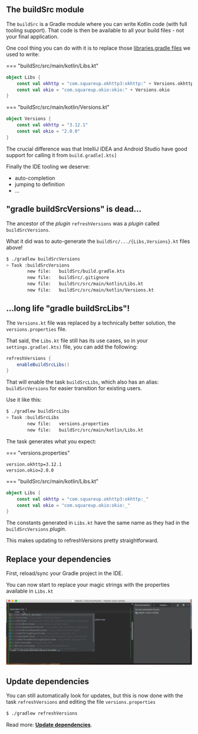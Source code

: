 
## The buildSrc module

The `buildSrc` is a Gradle module where you can write Kotlin code (with full tooling support).
That code is then be available to all your build files - not your final application.

One cool thing you can do with it is to replace those [libraries.gradle files](https://github.com/abbas-oveissi/SearchMovies/blob/607ce1c6f9aa48669ab1b91f8824e9251f2a1fa5/libraries.gradle) we used to write:

=== "buildSrc/src/main/kotlin/Libs.kt"
```kotlin
object Libs {
    const val okhttp = "com.squareup.okhttp3:okhttp:" + Versions.okhttp
    const val okio = "com.squareup.okio:okio:" + Versions.okio
}
```

=== "buildSrc/src/main/kotlin/Versions.kt"
```kotlin
object Versions {
    const val okhttp = "3.12.1"
    const val okio = "2.0.0"
}
```

The crucial difference was that IntelliJ IDEA and Android Studio have good support for calling it from `build.gradle[.kts]`

Finally the IDE tooling we deserve:

- auto-completion
- jumping to definition
- ...


## "gradle buildSrcVersions" is dead…

The ancestor of the *plugin* `refreshVersions` was a *plugin* called `buildSrcVersions`.

What it did was to auto-generate the `buildSrc/.../{Libs,Versions}.kt` files above!

```bash
$ ./gradlew buildSrcVersions
> Task :buildSrcVersions
        new file:   buildSrc/build.gradle.kts
        new file:   buildSrc/.gitignore
        new file:   buildSrc/src/main/kotlin/Libs.kt
        new file:   buildSrc/src/main/kotlin/Versions.kt
```

## …long life "gradle buildSrcLibs"!

The `Versions.kt` file was replaced by a technically better solution, the `versions.properties` file.

That said, the `Libs.kt` file still has its use cases, so in your `settings.gradle(.kts)` file,
you can add the following:

```groovy
refreshVersions {
    enableBuildSrcLibs()
}
```

That will enable the task `buildSrcLibs`, which also has an alias: `buildSrcVersions` for easier transition for existing users.

Use it like this:

```bash
$ ./gradlew buildSrcLibs
> Task :buildSrcLibs
        new file:   versions.properties
        new file:   buildSrc/src/main/kotlin/Libs.kt
```

The task generates what you expect:

=== "versions.properties"
```properties
version.okhttp=3.12.1
version.okio=2.0.0
```

=== "buildSrc/src/main/kotlin/Libs.kt"
```kotlin
object Libs {
    const val okhttp = "com.squareup.okhttp3:okhttp:_"
    const val okio = "com.squareup.okio:okio:_"
}
```

The constants generated in `Libs.kt` have the same name as they had in the `buildSrcVersions` *plugin*.

This makes updating to refreshVersions pretty straightforward.

## Replace your dependencies

First, reload/sync your Gradle project in the IDE.

You can now start to replace your magic strings with the properties available in `Libs.kt`

![](img/Libs.gif)

## Update dependencies

You can still automatically look for updates, but this is now done with the task `refreshVersions` and editing the file `versions.properties`

```bash
$ ./gradlew refreshVersions
```

Read more: [**Update dependencies**](update-dependencies.md).
